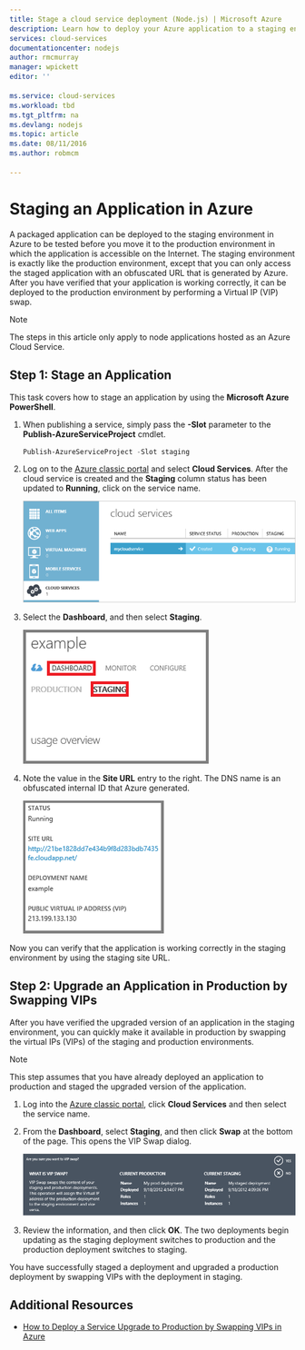 ```yaml
---
title: Stage a cloud service deployment (Node.js) | Microsoft Azure
description: Learn how to deploy your Azure application to a staging environment, then deploy to a production environment using Virtual IP (VIP) swap.
services: cloud-services
documentationcenter: nodejs
author: rmcmurray
manager: wpickett
editor: ''

ms.service: cloud-services
ms.workload: tbd
ms.tgt_pltfrm: na
ms.devlang: nodejs
ms.topic: article
ms.date: 08/11/2016
ms.author: robmcm

---
```

# Staging an Application in Azure
A packaged application can be deployed to the staging environment in
Azure to be tested before you move it to the production
environment in which the application is accessible on the Internet. The
staging environment is exactly like the production environment, except
that you can only access the staged application with an obfuscated URL
that is generated by Azure. After you have verified that your
application is working correctly, it can be deployed to the production
environment by performing a Virtual IP (VIP) swap.

> [!NOTE]
> The steps in this article only apply to node applications hosted as an Azure Cloud Service.
> 
> 

## Step 1: Stage an Application
This task covers how to stage an application by using the **Microsoft
Azure PowerShell**.

1. When publishing a service, simply pass the **-Slot** parameter to
   the **Publish-AzureServiceProject** cmdlet.
   
   ```powershell
   Publish-AzureServiceProject -Slot staging
   ```
2. Log on to the [Azure classic portal] and select **Cloud Services**. After the cloud service is created and the **Staging** column status has been updated to **Running**, click on the service name.
   
   ![portal displaying a running service][cloud-service]
3. Select the **Dashboard**, and then select **Staging**.
   
   ![cloud service dashboard][cloud-service-dashboard]
4. Note the value in the **Site URL** entry to the right. The DNS name is an obfuscated internal ID that Azure generated.
   
    ![site url][cloud-service-staging-url]

Now you can verify that the application is working correctly in the staging environment by using the staging site URL.

## Step 2: Upgrade an Application in Production by Swapping VIPs
After you have verified the upgraded version of an application in the
staging environment, you can quickly make it available in production by
swapping the virtual IPs (VIPs) of the staging and production
environments.

> [!NOTE]
> This step assumes that you have already deployed an
> application to production and staged the upgraded version of the
> application.
> 
> 

1. Log into the [Azure classic portal], click **Cloud Services** and then select the service name.
2. From the **Dashboard**, select **Staging**, and then click **Swap** at the bottom of the page. This opens the VIP Swap dialog.
   
   ![vip swap dialog][vip-swap-dialog]
3. Review the information, and then click **OK**. The two deployments begin updating as the staging deployment switches to production and the production deployment switches to staging.

You have successfully staged a deployment and upgraded a production
deployment by swapping VIPs with the deployment in staging.

## Additional Resources
* [How to Deploy a Service Upgrade to Production by Swapping VIPs in Azure]

[Azure classic portal]: http://manage.windowsazure.com
[cloud-service]: ./media/cloud-services-nodejs-stage-application/staging-cloud-service-running.png
[cloud-service-dashboard]: ./media/cloud-services-nodejs-stage-application/cloud-service-dashboard-staging.png
[cloud-service-staging-url]: ./media/cloud-services-nodejs-stage-application/cloud-service-staging-url.png
[vip-swap-dialog]: ./media/cloud-services-nodejs-stage-application/vip-swap-dialog.png
[How to Deploy a Service Upgrade to Production by Swapping VIPs in Azure]: cloud-services-how-to-manage.md#how-to-swap-deployments-to-promote-a-staged-deployment-to-production
